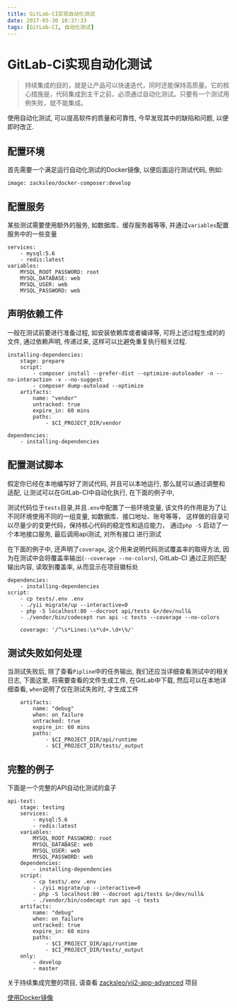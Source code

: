 ```yaml
---
title: GitLab-CI实现自动化测试
date: 2017-05-30 10:37:33
tags: [GitLab-CI, 自动化测试]
---
```


# GitLab-Ci实现自动化测试

>持续集成的目的，就是让产品可以快速迭代，同时还能保持高质量。它的核心措施是，代码集成到主干之前，必须通过自动化测试。只要有一个测试用例失败，就不能集成。

使用自动化测试, 可以提高软件的质量和可靠性, 今早发现其中的缺陷和问题, 以便即时改正.



## 配置环境

首先需要一个满足运行自动化测试的Docker镜像, 以便后面运行测试代码, 例如:

```
image: zacksleo/docker-composer:develop

```

## 配置服务

某些测试需要使用额外的服务, 如数据库、缓存服务器等等, 并通过`variables`配置服务中的一些变量

```
services:
    - mysql:5.6
    - redis:latest
variables:
    MYSQL_ROOT_PASSWORD: root
    MYSQL_DATABASE: web
    MYSQL_USER: web
    MYSQL_PASSWORD: web    
```

## 声明依赖工件

一般在测试前要进行准备过程, 如安装依赖库或者编译等, 可将上述过程生成的的文件, 通过依赖声明, 传递过来, 这样可以比避免重复执行相关过程.

```
installing-dependencies:
    stage: prepare
    script:
        - composer install --prefer-dist --optimize-autoloader -n --no-interaction -v --no-suggest
        - composer dump-autoload --optimize
    artifacts:
        name: "vendor"
        untracked: true
        expire_in: 60 mins
        paths:
            - $CI_PROJECT_DIR/vendor
```

```
dependencies:
    - installing-dependencies

```
## 配置测试脚本

  假定你已经在本地编写好了测试代码, 并且可以本地运行, 那么就可以通过调整和适配, 让测试可以在GitLab-CI中自动化执行, 在下面的例子中,
  
  测试代码位于`tests`目录,并且`.env`中配置了一些环境变量, 该文件的作用是为了让不同环境使用不同的一组变量, 如数据库、接口地址、账号等等，
  这样做的目录可以尽量少的变更代码，保持核心代码的稳定性和适应能力， 通过`php -S` 启动了一个本地接口服务, 最后调用api测试, 对所有接口
  进行测试
  
  在下面的例子中, 还声明了`coverage`, 这个用来说明代码测试覆盖率的取得方法, 因为在测试中会将覆盖率输出(`--coverage --no-colors`),
  GitLab-CI 通过正则匹配输出内容, 读取到覆盖率, 从而显示在项目徽标处  
  

```
dependencies:
    - installing-dependencies
script:
    - cp tests/.env .env
    - ./yii migrate/up --interactive=0
    - php -S localhost:80 --docroot api/tests &>/dev/null&
    - ./vendor/bin/codecept run api -c tests --coverage --no-colors

    coverage: '/^\s*Lines:\s*\d+.\d+\%/'    
```

## 测试失败如何处理

  当测试失败后, 除了查看`Pipline`中的任务输出, 我们还应当详细查看测试中的相关日志, 下面这里, 将需要查看的文件生成工件, 在GitLab中下载,
  然后可以在本地详细查看, `when`说明了仅在测试失败时, 才生成工件
  
  ```
      artifacts:
          name: "debug"
          when: on_failure
          untracked: true
          expire_in: 60 mins
          paths:
              - $CI_PROJECT_DIR/api/runtime
              - $CI_PROJECT_DIR/tests/_output
  ```
  
## 完整的例子

下面是一个完整的API自动化测试的盒子

```
api-test:
    stage: testing
    services:
        - mysql:5.6
        - redis:latest
    variables:
        MYSQL_ROOT_PASSWORD: root
        MYSQL_DATABASE: web
        MYSQL_USER: web
        MYSQL_PASSWORD: web
    dependencies:
        - installing-dependencies
    script:
        - cp tests/.env .env
        - ./yii migrate/up --interactive=0
        - php -S localhost:80 --docroot api/tests &>/dev/null&
        - ./vendor/bin/codecept run api -c tests
    artifacts:
        name: "debug"
        when: on_failure
        untracked: true
        expire_in: 60 mins
        paths:
            - $CI_PROJECT_DIR/api/runtime
            - $CI_PROJECT_DIR/tests/_output
    only:
        - develop
        - master
```  
  
关于持续集成完整的项目, 请查看 [zacksleo/yii2-app-advanced](https://github.com/zacksleo/yii2-app-advanced) 项目

  [使用Docker镜像](https://docs.gitlab.com/ce/ci/docker/using_docker_images.html)